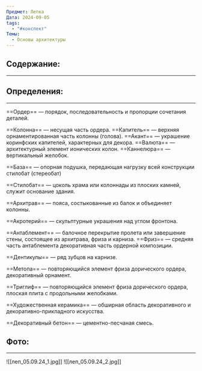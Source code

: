 ```yaml
---
Предмет: Лепка
Дата: 2024-09-05
tags:
  - "#конспект"
Темы:
  - Основы архитектуры
---
```

## Содержание:
---

## Определения:
---
==Ордер== — порядок, последовательность и пропорции сочетания деталей.

==Колонна== — несущая часть ордера.
	==Капитель== — верхняя орнаментированная часть колонны (голова).
	==Акант== — украшение коринфских капителей, характерных для декора.
	==Валюта== — архитектурный элемент ионических колон.
	==Каннелюра== — вертикальный желобок.

==База== — опорная подушка, передающая нагрузку всей конструкции стилобат (стереобат)

==Стилобат== — цоколь храма или колоннады из плоских камней, служит основание здания.

==Архитрав== — пояса, состыкованные из балок и объединяет колонны.

==Акротерий== — скульптурные украшения над углом фронтона.

==Антаблемент== — балочное перекрытие пролета или завершение стены, состоящее из архитрава, фриза и карниза.
	==Фриз== — средняя часть антаблемента декоративная часть ордерной композиции.

==Дентикулы== — ряд зубцов на карнизе.

==Метопа== — повторяющийся элемент фриза дорического ордера, декоративный орнамент.

==Триглиф== — повторяющийся элемент фриза дорического ордера, плоская плита с продольными желобками.

==Художественная керамика== — обширная область декоративного и декоративно-прикладного искусства.

==Декоративный бетон== — цементно-песчаная смесь.
## Фото:
---
![[леп_05.09.24_1.jpg]]
![[леп_05.09.24_2.jpg]]